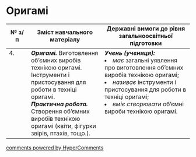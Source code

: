 <div id="hypercomments_widget" class="js-hypercomments-widget invisible"></div>

# Оригамі

<table>
  <tr>
    <td width="12%" align="center"><b>№ з/п</b></td>
    <td width="40%" align="center"><b>Зміст навчального матеріалу</b></td>
    <td width="60%" align="center"><b>Державні вимоги до рівня загальноосвітньої підготовки</b></td>
  </tr>
<tbody>
  <tr>
    <td width="12%" style="vertical-align:top !important;">
4.</td>
    <td width="40%" style="vertical-align:top !important;">
<b><i>Оригамі.</i></b>   Виготовлення об’ємних виробів технікою оригамі. Інструменти і пристосування для роботи в техніці оригамі.  <br>
<b><i>Практична робота.</i></b> <br>
Створення об’ємних виробів технікою оригамі (квіти, фігурки звірів, птахів, тощо.). 
</td>
    <td width="60%" style="vertical-align:top !important;">
<i><b>Учень (учениця):</b></i><br>
<li><i>має</i> загальні уявлення про виготовлення об’ємних виробів технікою оригамі;</li>
<li><i>називає</i> інструменти і пристосування для роботи в техніці оригамі;</li>
<li><i>вміє створювати</i> об’ємні вироби технікою оригамі.</li>
</td>
  </tr>
</tbody>
</table>

<div class="js-hypercomments-container">
<a href="http://hypercomments.com" class="hc-link" title="comments widget">comments powered by HyperComments</a>
</div>